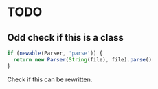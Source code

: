 # TODO

## Odd check if this is a class

```js
if (newable(Parser, 'parse')) {
  return new Parser(String(file), file).parse()
}
```

Check if this can be rewritten.
